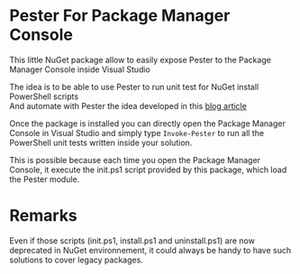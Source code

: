 # Pester For Package Manager Console
This little NuGet package allow to easily expose Pester to the Package Manager Console inside Visual Studio

The idea is to be able to use Pester to run unit test for NuGet install PowerShell scripts  
And automate with Pester the idea developed in this [blog article](https://robdmoore.id.au/blog/2013/08/07/test-harness-for-nuget-install-powershell-scripts-init-ps1-install-ps1-uninstall-ps1/)

Once the package is installed you can directly open the Package Manager Console in Visual Studio and simply type `Invoke-Pester` to run all the PowerShell unit tests written inside your solution.

This is possible because each time you open the Package Manager Console, it execute the init.ps1 script provided by this package, which load the Pester module.

# Remarks
Even if those scripts (init.ps1, install.ps1 and uninstall.ps1) are now deprecated in NuGet environnement, it could always be handy to have such solutions to cover legacy packages.